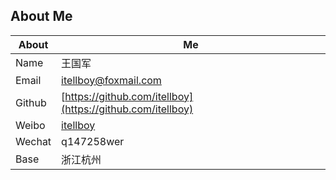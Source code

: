 ## About Me

| About  | Me                                                              |
| ------ | --------------------------------------------------------------- |
| Name   | 王国军                                                          |
| Email  | <a href="mailto: itellboy@foxmail.com">itellboy@foxmail.com</a> |
| Github | [https://github.com/itellboy](https://github.com/itellboy)      |
| Weibo  | [itellboy](https://m.weibo.cn/u/3832442772)                     |
| Wechat | q147258wer                                                      |
| Base   | 浙江杭州                                                        |
